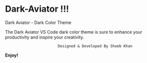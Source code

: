 # Dark-Aviator !!!

Dark Aviator - Dark Color Theme

The Dark Aviator VS Code dark color theme is sure to enhance your productivity and inspire your creativity.

                            Designed & Developed By Shoeb Khan

**Enjoy!**
